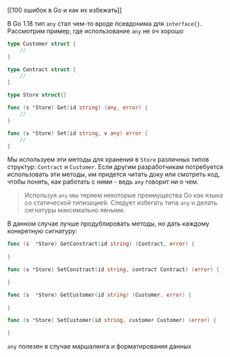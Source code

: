 [[100 ошибок в Go и как их избежать]]

В Go 1.18 тип `any` стал чем-то вроде псевдонима для `interface{}`. 
Рассмотрим пример, где использование `any` не оч хорошо
```go
type Customer struct {
    //
}

type Contract struct {
    //
}

type Store struct{}

func (s *Store) Get(id string) (any, error) {
    //
}

func (s *Store) Set(id string, v any) error {
    //
}
```
Мы используем эти методы для хранения в `Store` различных типов структур: `Contract` и `Customer`.
Если другим разработчикам потребуется использовать эти методы, им придется читать доку или смотреть код, чтобы понять, как работать с ними - ведь `any` говорит ни о чем. 
> Используя `any` мы теряем некоторые преимущества Go как языка со статической типизацией. Следует избегать типа `any` и делать сигнатуры максимально явными. 
>

В данном случае лучше продублировать методы, но дать каждому конкретную сигнатуру:
```go
func (s  *Store) GetConstract(id string) (Contract, error) {
	
}

func (s *Store) SetConstract(id string, contract Contract) (error) {

}

func (s  *Store) GetCustomer(id string) (Customer, error) {
	
}

func (s *Store) SetCustomer(id string, customer Customer) (error) {

}
```

`any` полезен в случае маршалинга и форматирования данных
